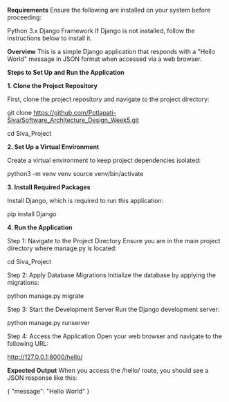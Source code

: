 **Requirements**
Ensure the following are installed on your system before proceeding:

Python 3.x
Django Framework
If Django is not installed, follow the instructions below to install it.

**Overview**
This is a simple Django application that responds with a "Hello World" message in JSON format when accessed via a web browser.

**Steps to Set Up and Run the Application**

**1. Clone the Project Repository**

First, clone the project repository and navigate to the project directory:

git clone https://github.com/Potlapati-Siva/Software_Architecture_Design_Week5.git

cd Siva_Project

**2. Set Up a Virtual Environment**

Create a virtual environment to keep project dependencies isolated:

python3 -m venv venv source venv/bin/activate

**3. Install Required Packages**

Install Django, which is required to run this application:

pip install Django

**4. Run the Application**

Step 1: Navigate to the Project Directory
Ensure you are in the main project directory where manage.py is located:

cd Siva_Project

Step 2: Apply Database Migrations
Initialize the database by applying the migrations:

python manage.py migrate

Step 3: Start the Development Server
Run the Django development server:

python manage.py runserver

Step 4: Access the Application
Open your web browser and navigate to the following URL:

http://127.0.0.1:8000/hello/

**Expected Output**
When you access the /hello/ route, you should see a JSON response like this:

{ "message": "Hello World" }
